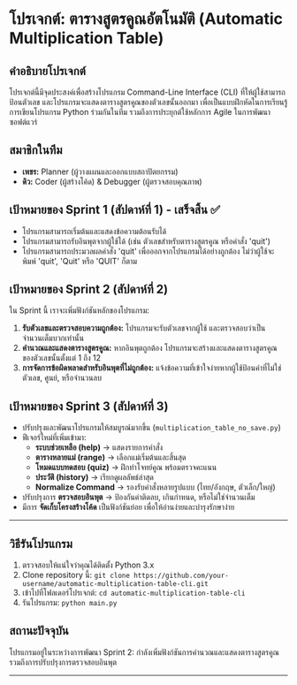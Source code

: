 # โปรเจกต์: ตารางสูตรคูณอัตโนมัติ (Automatic Multiplication Table)

## คำอธิบายโปรเจกต์
โปรเจกต์นี้มีจุดประสงค์เพื่อสร้างโปรแกรม Command-Line Interface (CLI) ที่ให้ผู้ใช้สามารถป้อนตัวเลข และโปรแกรมจะแสดงตารางสูตรคูณของตัวเลขนั้นออกมา เพื่อเป็นแบบฝึกหัดในการเรียนรู้การเขียนโปรแกรม Python ร่วมกันในทีม รวมถึงการประยุกต์ใช้หลักการ Agile ในการพัฒนาซอฟต์แวร์

## สมาชิกในทีม
*   **เพชร:** Planner (ผู้วางแผนและออกแบบสถาปัตยกรรม)
*   **ดิว:** Coder (ผู้สร้างโค้ด) & Debugger (ผู้ตรวจสอบคุณภาพ)

## เป้าหมายของ Sprint 1 (สัปดาห์ที่ 1) - **เสร็จสิ้น** ✅
*   โปรแกรมสามารถเริ่มต้นและแสดงข้อความต้อนรับได้
*   โปรแกรมสามารถรับอินพุตจากผู้ใช้ได้ (เช่น ตัวเลขสำหรับตารางสูตรคูณ หรือคำสั่ง 'quit')
*   โปรแกรมสามารถประมวลผลคำสั่ง 'quit' เพื่อออกจากโปรแกรมได้อย่างถูกต้อง ไม่ว่าผู้ใช้จะพิมพ์ 'quit', 'Quit' หรือ 'QUIT' ก็ตาม

## เป้าหมายของ Sprint 2 (สัปดาห์ที่ 2)
ใน Sprint นี้ เราจะเพิ่มฟังก์ชันหลักของโปรแกรม:
1.  **รับตัวเลขและตรวจสอบความถูกต้อง:** โปรแกรมจะรับตัวเลขจากผู้ใช้ และตรวจสอบว่าเป็นจำนวนเต็มบวกเท่านั้น
2.  **คำนวณและแสดงตารางสูตรคูณ:** หากอินพุตถูกต้อง โปรแกรมจะสร้างและแสดงตารางสูตรคูณของตัวเลขนั้นตั้งแต่ 1 ถึง 12
3.  **การจัดการข้อผิดพลาดสำหรับอินพุตที่ไม่ถูกต้อง:** แจ้งข้อความที่เข้าใจง่ายหากผู้ใช้ป้อนค่าที่ไม่ใช่ตัวเลข, ศูนย์, หรือจำนวนลบ

## เป้าหมายของ Sprint 3 (สัปดาห์ที่ 3)

- ปรับปรุงและพัฒนาโปรแกรมให้สมบูรณ์มากขึ้น (`multiplication_table_no_save.py`)
- ฟีเจอร์ใหม่ที่เพิ่มเข้ามา:
  - **ระบบช่วยเหลือ (help)** → แสดงรายการคำสั่ง
  - **ตารางหลายแม่ (range)** → เลือกแม่เริ่มต้นและสิ้นสุด
  - **โหมดแบบทดสอบ (quiz)** → ฝึกทำโจทย์คูณ พร้อมตรวจคะแนน
  - **ประวัติ (history)** → เรียกดูผลลัพธ์ล่าสุด
  - **Normalize Command** → รองรับคำสั่งหลายรูปแบบ (ไทย/อังกฤษ, ตัวเล็ก/ใหญ่)
- ปรับปรุงการ **ตรวจสอบอินพุต** → ป้องกันค่าติดลบ, เกินกำหนด, หรือไม่ใช่จำนวนเต็ม
- มีการ **จัดเก็บโครงสร้างโค้ด** เป็นฟังก์ชันย่อย เพื่อให้อ่านง่ายและบำรุงรักษาง่าย
---
## วิธีรันโปรแกรม
1.  ตรวจสอบให้แน่ใจว่าคุณได้ติดตั้ง Python 3.x
2.  Clone repository นี้:
    `git clone https://github.com/your-username/automatic-multiplication-table-cli.git`
3.  เข้าไปที่โฟลเดอร์โปรเจกต์:
    `cd automatic-multiplication-table-cli`
4.  รันโปรแกรม:
    `python main.py`

## สถานะปัจจุบัน
โปรแกรมอยู่ในระหว่างการพัฒนา Sprint 2: กำลังเพิ่มฟังก์ชันการคำนวณและแสดงตารางสูตรคูณ รวมถึงการปรับปรุงการตรวจสอบอินพุต

 
---





